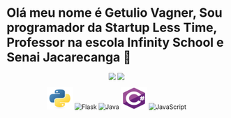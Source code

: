 # Olá meu nome é Getulio Vagner, Sou programador da Startup Less Time, Professor na escola Infinity School e Senai Jacarecanga 👋

<p align="center">
    <a href="https://github.com/GetulioLT"><img heigth="180em" src="https://github-readme-stats.vercel.app/api?username=GetulioLT&show_icons=true&theme=dracula&include_all_commits=true"/></a>
    <a href="https://github.com/GetulioLT"><img height="195em" src="https://github-readme-stats.vercel.app/api/top-langs/?username=GetulioLT&layout=compact&langs_count=7&theme=dracula"/></a>
</p>
<p align="center">
    <img height="50" width="60" src="https://raw.githubusercontent.com/devicons/devicon/master/icons/python/python-original.svg" alt="Python">
    <img height="50" width="60" src="https://cdn.jsdelivr.net/gh/devicons/devicon/icons/flask/flask-original.svg" alt="Flask">
    <img height="50" width="60" src="https://cdn.jsdelivr.net/gh/devicons/devicon/icons/java/java-original.svg" alt="Java">
    <img height="50" width="60" src="https://raw.githubusercontent.com/devicons/devicon/master/icons/csharp/csharp-original.svg" alt="CSharp">
    <img height="50" width="60" src="https://cdn.jsdelivr.net/gh/devicons/devicon/icons/javascript/javascript-original.svg" alt="JavaScript">
</p>

